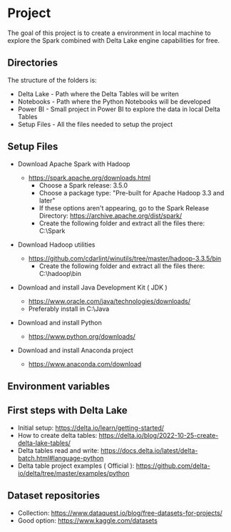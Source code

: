 # Project

The goal of this project is to create a environment in local machine to explore the Spark combined with Delta Lake engine capabilities for free.

## Directories

The structure of the folders is:
- Delta Lake  - Path where the Delta Tables will be writen
- Notebooks   - Path where the Python Notebooks will be developed
- Power BI    - Small project in Power BI to explore the data in local Delta Tables
- Setup Files - All the files needed to setup the project

## Setup Files

- Download Apache Spark with Hadoop
    - https://spark.apache.org/downloads.html
        - Choose a Spark release: 3.5.0
        - Choose a package type:  "Pre-built for Apache Hadoop 3.3 and later"
        - If these options aren't appearing, go to the Spark Release Directory: https://archive.apache.org/dist/spark/
        - Create the following folder and extract all the files there: C:\Spark

- Download Hadoop utilities
    - https://github.com/cdarlint/winutils/tree/master/hadoop-3.3.5/bin
        - Create the following folder and extract all the files there: C:\hadoop\bin

- Download and install Java Development Kit ( JDK )
    - https://www.oracle.com/java/technologies/downloads/
    - Preferably install in C:\Java
    
- Download and install Python
    - https://www.python.org/downloads/

- Download and install Anaconda project
    - https://www.anaconda.com/download

## Environment variables


## First steps with Delta Lake

- Initial setup: https://delta.io/learn/getting-started/
- How to create delta tables: https://delta.io/blog/2022-10-25-create-delta-lake-tables/
- Delta tables read and write: https://docs.delta.io/latest/delta-batch.html#language-python
- Delta table project examples ( Official ): https://github.com/delta-io/delta/tree/master/examples/python

## Dataset repositories

- Collection:  https://www.dataquest.io/blog/free-datasets-for-projects/
- Good option: https://www.kaggle.com/datasets